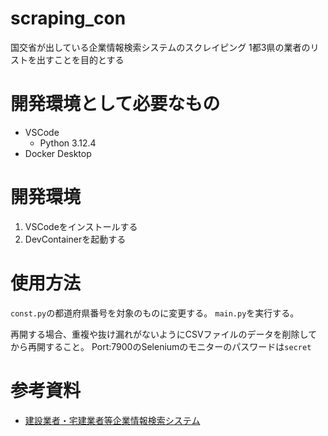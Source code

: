 # scraping_con
国交省が出している企業情報検索システムのスクレイピング
1都3県の業者のリストを出すことを目的とする

# 開発環境として必要なもの
- VSCode
  - Python 3.12.4
- Docker Desktop

# 開発環境
1. VSCodeをインストールする
2. DevContainerを起動する

# 使用方法
`const.py`の都道府県番号を対象のものに変更する。
`main.py`を実行する。

再開する場合、重複や抜け漏れがないようにCSVファイルのデータを削除してから再開すること。
Port:7900のSeleniumのモニターのパスワードは`secret`

# 参考資料
- [建設業者・宅建業者等企業情報検索システム](https://etsuran2.mlit.go.jp/TAKKEN/kensetuKensaku.do?outPutKbn=1)